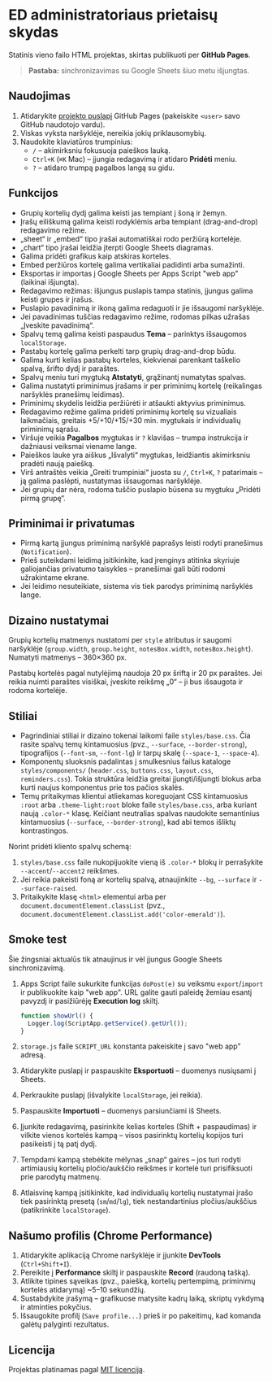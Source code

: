 # ED administratoriaus prietaisų skydas

Statinis vieno failo HTML projektas, skirtas publikuoti per **GitHub Pages**.

> **Pastaba:** sinchronizavimas su Google Sheets šiuo metu išjungtas.

## Naudojimas

1. Atidarykite [projekto puslapį](https://<user>.github.io/admin-dashboard/) GitHub Pages (pakeiskite `<user>` savo GitHub naudotojo vardu).
2. Viskas vyksta naršyklėje, nereikia jokių priklausomybių.
3. Naudokite klaviatūros trumpinius:
   - `/` – akimirksniu fokusuoja paieškos lauką.
   - `Ctrl+K` (`⌘K` Mac) – įjungia redagavimą ir atidaro **Pridėti** meniu.
   - `?` – atidaro trumpą pagalbos langą su gidu.

## Funkcijos

- Grupių kortelių dydį galima keisti jas tempiant į šoną ir žemyn.
- Įrašų eiliškumą galima keisti rodyklėmis arba tempiant (drag-and-drop) redagavimo režime.
- „sheet“ ir „embed“ tipo įrašai automatiškai rodo peržiūrą kortelėje.
- „chart“ tipo įrašai leidžia įterpti Google Sheets diagramas.
- Galima pridėti grafikus kaip atskiras korteles.
- Embed peržiūros kortelę galima vertikaliai padidinti arba sumažinti.
- Eksportas ir importas į Google Sheets per Apps Script "web app" (laikinai išjungta).
- Redagavimo režimas: išjungus puslapis tampa statinis, įjungus galima keisti grupes ir įrašus.
- Puslapio pavadinimą ir ikoną galima redaguoti ir jie išsaugomi naršyklėje.
- Jei pavadinimas tuščias redagavimo režime, rodomas pilkas užrašas „Įveskite pavadinimą“.
- Spalvų temą galima keisti paspaudus **Tema** – parinktys išsaugomos `localStorage`.
- Pastabų kortelę galima perkelti tarp grupių drag-and-drop būdu.
- Galima kurti kelias pastabų korteles, kiekvienai parenkant taškelio spalvą, šrifto dydį ir paraštes.
- Spalvų meniu turi mygtuką **Atstatyti**, grąžinantį numatytas spalvas.
- Galima nustatyti priminimus įrašams ir per priminimų kortelę (reikalingas naršyklės pranešimų leidimas).
- Priminimų skydelis leidžia peržiūrėti ir atšaukti aktyvius priminimus.
- Redagavimo režime galima pridėti priminimų kortelę su vizualiais laikmačiais,
  greitais +5/+10/+15/+30 min. mygtukais ir individualių priminimų sąrašu.
- Viršuje veikia **Pagalbos** mygtukas ir `?` klavišas – trumpa instrukcija ir dažniausi veiksmai viename lange.
- Paieškos lauke yra aiškus „Išvalyti“ mygtukas, leidžiantis akimirksniu pradėti naują paiešką.
- Virš antraštės veikia „Greiti trumpiniai“ juosta su `/`, `Ctrl+K`, `?` patarimais – ją galima paslėpti, nustatymas išsaugomas naršyklėje.
- Jei grupių dar nėra, rodoma tuščio puslapio būsena su mygtuku „Pridėti pirmą grupę“.

## Priminimai ir privatumas

- Pirmą kartą įjungus priminimą naršyklė paprašys leisti rodyti pranešimus (`Notification`).
- Prieš suteikdami leidimą įsitikinkite, kad įrenginys atitinka skyriuje galiojančias privatumo taisykles – pranešimai gali būti rodomi užrakintame ekrane.
- Jei leidimo nesuteikiate, sistema vis tiek parodys priminimą naršyklės lange.

## Dizaino nustatymai

Grupių kortelių matmenys nustatomi per `style` atributus ir saugomi naršyklėje
(`group.width`, `group.height`, `notesBox.width`, `notesBox.height`).
Numatyti matmenys – 360×360 px.

Pastabų kortelės pagal nutylėjimą naudoja 20 px šriftą ir 20 px paraštes. Jei reikia nuimti paraštes visiškai, įveskite reikšmę „0“ – ji bus išsaugota ir rodoma kortelėje.

## Stiliai

- Pagrindiniai stiliai ir dizaino tokenai laikomi faile `styles/base.css`. Čia rasite spalvų temų kintamuosius (pvz., `--surface`, `--border-strong`), tipografijos (`--font-sm`, `--font-lg`) ir tarpų skalę (`--space-1`, `--space-4`).
- Komponentų sluoksnis padalintas į smulkesnius failus kataloge `styles/components/` (`header.css`, `buttons.css`, `layout.css`, `reminders.css`). Tokia struktūra leidžia greitai įjungti/išjungti blokus arba kurti naujus komponentus prie tos pačios skalės.
- Temų pritaikymas klientui atliekamas koreguojant CSS kintamuosius `:root` arba `.theme-light:root` bloke faile `styles/base.css`, arba kuriant naują `.color-*` klasę. Keičiant neutralias spalvas naudokite semantinius kintamuosius (`--surface`, `--border-strong`), kad abi temos išliktų kontrastingos.

Norint pridėti kliento spalvų schemą:

1. `styles/base.css` faile nukopijuokite vieną iš `.color-*` blokų ir perrašykite `--accent`/`--accent2` reikšmes.
2. Jei reikia pakeisti foną ar kortelių spalvą, atnaujinkite `--bg`, `--surface` ir `--surface-raised`.
3. Pritaikykite klasę `<html>` elementui arba per `document.documentElement.classList` (pvz., `document.documentElement.classList.add('color-emerald')`).

## Smoke test

Šie žingsniai aktualūs tik atnaujinus ir vėl įjungus Google Sheets sinchronizavimą.

1. Apps Script faile sukurkite funkcijas `doPost(e)` su veiksmu `export`/`import` ir publikuokite kaip "web app". URL galite gauti paleidę žemiau esantį pavyzdį ir pasižiūrėję **Execution log** skiltį.

   ```javascript
   function showUrl() {
     Logger.log(ScriptApp.getService().getUrl());
   }
   ```

2. `storage.js` faile `SCRIPT_URL` konstanta pakeiskite į savo "web app" adresą.
3. Atidarykite puslapį ir paspauskite **Eksportuoti** – duomenys nusiųsami į Sheets.
4. Perkraukite puslapį (išvalykite `localStorage`, jei reikia).
5. Paspauskite **Importuoti** – duomenys parsiunčiami iš Sheets.
6. Įjunkite redagavimą, pasirinkite kelias korteles (Shift + paspaudimas) ir vilkite vienos kortelės kampą – visos pasirinktų kortelių kopijos turi pasikeisti į tą patį dydį.
7. Tempdami kampą stebėkite mėlynas „snap“ gaires – jos turi rodyti artimiausių kortelių pločio/aukščio reikšmes ir kortelė turi prisifiksuoti prie parodytų matmenų.
8. Atlaisvinę kampą įsitikinkite, kad individualių kortelių nustatymai įrašo tiek pasirinktą presetą (`sm`/`md`/`lg`), tiek nestandartinius pločius/aukščius (patikrinkite `localStorage`).

## Našumo profilis (Chrome Performance)

1. Atidarykite aplikaciją Chrome naršyklėje ir įjunkite **DevTools** (`Ctrl+Shift+I`).
2. Pereikite į **Performance** skiltį ir paspauskite **Record** (raudoną tašką).
3. Atlikite tipines sąveikas (pvz., paiešką, kortelių pertempimą, priminimų kortelės atidarymą) ~5–10 sekundžių.
4. Sustabdykite įrašymą – grafikuose matysite kadrų laiką, skriptų vykdymą ir atminties pokyčius.
5. Išsaugokite profilį (`Save profile...`) prieš ir po pakeitimų, kad komanda galėtų palyginti rezultatus.

## Licencija

Projektas platinamas pagal [MIT licenciją](LICENSE).
